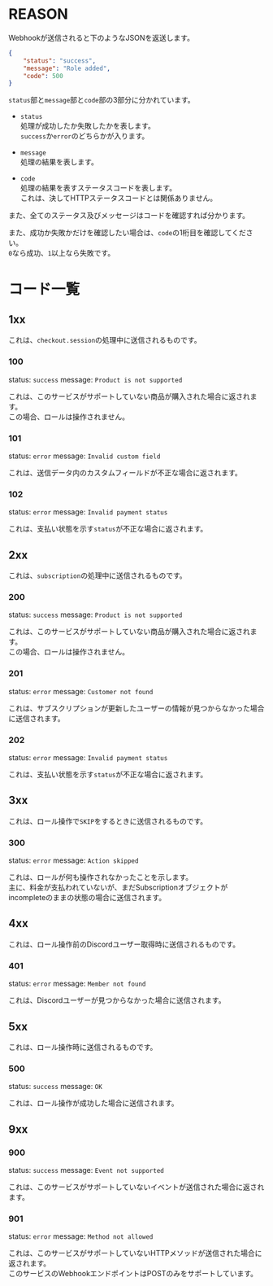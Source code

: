 # REASON
Webhookが送信されると下のようなJSONを返送します。

```json
{
    "status": "success",
    "message": "Role added",
    "code": 500
}
```

`status`部と`message`部と`code`部の3部分に分かれています。

- `status`  
  処理が成功したか失敗したかを表します。  
  `success`か`error`のどちらかが入ります。

- `message`  
  処理の結果を表します。

- `code`  
  処理の結果を表すステータスコードを表します。  
  これは、決してHTTPステータスコードとは関係ありません。

また、全てのステータス及びメッセージはコードを確認すれば分かります。

また、成功か失敗かだけを確認したい場合は、`code`の1桁目を確認してください。  
`0`なら成功、`1`以上なら失敗です。

# コード一覧
## 1xx

これは、`checkout.session`の処理中に送信されるものです。

### 100

status: `success`
message: `Product is not supported`

これは、このサービスがサポートしていない商品が購入された場合に返されます。  
この場合、ロールは操作されません。

### 101

status: `error`
message: `Invalid custom field`

これは、送信データ内のカスタムフィールドが不正な場合に返されます。

### 102

status: `error`
message: `Invalid payment status`

これは、支払い状態を示す`status`が不正な場合に返されます。

## 2xx

これは、`subscription`の処理中に送信されるものです。

### 200

status: `success`
message: `Product is not supported`

これは、このサービスがサポートしていない商品が購入された場合に返されます。  
この場合、ロールは操作されません。

### 201

status: `error`
message: `Customer not found`

これは、サブスクリプションが更新したユーザーの情報が見つからなかった場合に送信されます。

### 202

status: `error`
message: `Invalid payment status`

これは、支払い状態を示す`status`が不正な場合に返されます。
## 3xx

これは、ロール操作で`SKIP`をするときに送信されるものです。

### 300

status: `error`
message: `Action skipped`

これは、ロールが何も操作されなかったことを示します。  
主に、料金が支払われていないが、まだSubscriptionオブジェクトがincompleteのままの状態の場合に送信されます。

## 4xx

これは、ロール操作前のDiscordユーザー取得時に送信されるものです。

### 401

status: `error`
message: `Member not found`

これは、Discordユーザーが見つからなかった場合に送信されます。

## 5xx

これは、ロール操作時に送信されるものです。

### 500

status: `success`
message: `OK`

これは、ロール操作が成功した場合に送信されます。

## 9xx
### 900

status: `success`
message: `Event not supported`

これは、このサービスがサポートしていないイベントが送信された場合に返されます。

### 901

status: `error`
message: `Method not allowed`

これは、このサービスがサポートしていないHTTPメソッドが送信された場合に返されます。  
このサービスのWebhookエンドポイントはPOSTのみをサポートしています。

